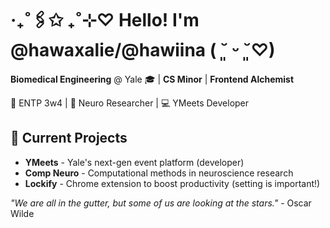 # ‧₊˚🖇️✩ ₊˚⊹♡ Hello! I'm @hawaxalie/@hawiina ( ˘͈ ᵕ ˘͈♡)
 **Biomedical Engineering** @ Yale 🎓 | **CS Minor** | **Frontend Alchemist** 

🌌 ENTP 3w4 | 🧠 Neuro Researcher | 💻 YMeets Developer 

## 🧪 Current Projects
- **YMeets** - Yale's next-gen event platform (developer)
- **Comp Neuro** - Computational methods in neuroscience research
- **Lockify** - Chrome extension to boost productivity (setting is important!)

*"We are all in the gutter, but some of us are looking at the stars."* - Oscar Wilde


<div align="center">
  
